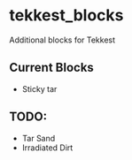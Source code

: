 # tekkest_blocks

Additional blocks for Tekkest

## Current Blocks

- Sticky tar

## TODO:

- Tar Sand
- Irradiated Dirt
